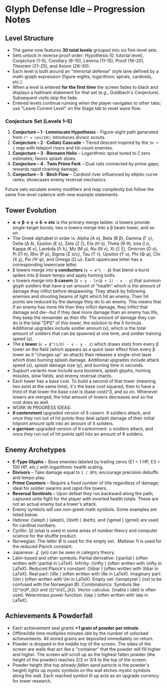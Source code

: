 # Glyph Defense Idle – Progression Notes

## Level Structure
- The game now features **30 total levels** grouped into six five-level sets.
- Sets unlock in reverse proof order: Hypothesis (0, tutorial level), Conjecture (1–5), Corollary (6–10), Lemma (11–15), Proof (16–20), Theorem (21–25), and Axiom (26–30).
- Each level is built around an "immortal defense" style lane defined by a math-graph expression (figure-eights, logarithmic spirals, cardioids, etc.).
- When a level is entered **for the first time** the screen fades to black and displays a hallmark statement for that set (e.g., Goldbach's Conjecture). Subsequent visits skip the fade.
- Entered levels continue running when the player navigates to other tabs; use "Leave Current Level" on the Stage tab to reset wave flow.

### Conjecture Set (Levels 1–5)
1. **Conjecture – 1 · Lemniscate Hypothesis** – Figure-eight path generated from `r² = cos(2θ)`; introduces divisor scouts.
2. **Conjecture – 2 · Collatz Cascade** – Tiered descent inspired by the `3n + 1` map with teleport risers and hit-count enemies.
3. **Conjecture – 3 · Riemann Helix** – Logarithmic spiral tuned to ζ zero estimates; favors splash slows.
4. **Conjecture – 4 · Twin Prime Fork** – Dual rails connected by prime gaps; rewards rapid chaining damage.
5. **Conjecture – 5 · Birch Flow** – Cardioid river influenced by elliptic curve ranks; showcases enemy reversal mechanics.

Future sets escalate enemy modifiers and map complexity but follow the same five-level cadence with new example statements.

## Tower Evolution
- **α → β → γ → δ → etc** is the primary merge ladder. α towers provide single-target bursts; two α towers merge into a β beam tower, and so on.
- The Greek alphabet in order is: Alpha (Α α), Beta (Β β), Gamma (Γ γ), Delta (Δ δ), Epsilon (Ε ε), Zeta (Ζ ζ), Eta (Η η), Theta (Θ θ), Iota (Ι ι), Kappa (Κ κ), Lambda (Λ λ), Mu (Μ μ), Nu (Ν ν), Xi (Ξ ξ), Omicron (Ο ο), Pi (Π π), Rho (Ρ ρ), Sigma (Σ σ/ς), Tau (Τ τ), Upsilon (Υ υ), Phi (Φ φ), Chi (Χ χ), Psi (Ψ ψ), and Omega (Ω ω). Each uppercase letter has a corresponding lowercase letter.  
- β towers merge into **γ conductors** (`γ = α^½ · β`) that blend α burst spikes into β beam tempo and apply homing bolts.
- γ towers merge into **δ casern** (`δ = γ · ln(β + 1) · x · y`) that summon glyph soldiers that have a set amount of "health" which is the amount of damage they inflict before despawning. They attack by following enemies and shooting beams of light which hit an enemy. Their hit points are reduced by the damage they do to an enemy. This means that if an enemy has more life than they inflict damage, they inflict that damage and die--but if they deal more damage than an enemy has life, they keep the remainder as their life. The amount of damage they can do is the total "DPS" of this tower, the solution to the δ formula. Additional upgrades include soidler amount (x), which is the total amount of soldiers that can be spawned at one time, and soldier training speed (y).
- The **ε tower** (`ε = β^(1/δ) · x · y · z`) which draws stats from every β tower on the field (which appears as a quick laser effect from every β tower as it "charges up" an attack) then releases a single-shot laser which does burning splash damage. Additional upgrades include attack speed (x), splash damage size (y), and burning time in seconds.
- Support variants now include aura boosters, splash glyphs, homing missiles, slow fields, and enemy reversal chants.
- Each tower has a base cost. To build a second of that tower (meaning two exist at the same time), it's the base cost squared, then to have a third of that tower the base cost is (base cost)^3, and so on. Whenever towers are merged, the total amount of towers decreases and so the cost does as well.
- WORK IN PROGRESS IDEAS:
- **θ cantonment** upgraded version of δ casern. θ soidlers attack, and once they run out of hit points they deal splash damage of their initial hitpoint amount split into an amount of δ soilders.
- **ο garrison** upgraded version of θ cantonment. ο soidlers attack, and once they run out of hit points split into an amount of θ soilders.

## Enemy Archetypes
- **E-Type Glyphs** – Base enemies labeled by trailing zeros (E1 = 1 HP, E3 = 100 HP, etc.) with logarithmic health scaling.
- **Divisors** – Take damage equal to `1 / DPS`; encourage precision debuffs and tempo play.
- **Prime Counters** – Require a fixed number of hits regardless of damage; ideal for soldier swarms and rapid-fire towers.
- **Reversal Sentinels** – Upon defeat they run backward along the path; captured units fight for the player with inverted health totals. These are not an actual enemy but a tower's attack.
- Enemy symbols will use non-greek math symbols. Some examples are listed below:
- Hebrew: \(\aleph \) (aleph), \(\beth \) (beth), and \(\gimel \) (gimel) are used for cardinal numbers.
- Cyrillic: Ш (sha) is used in some areas of number theory and computer science for the shuffle product.
- Norwegian: The letter Ø is used for the empty set.  Maltese: ħ is used for the reduced Planck constant.
- Japanese: よ (yo) can be seen in category theory.
- Latin-based and other symbols: Partial derivative: \(\partial \) (often written with \partial in LaTeX). Infinity: \(\infty \) (often written with \infty in LaTeX). Reduced Planck's constant: \(\hbar \) (often written with \hbar in LaTeX). Real part: \(\Re \) (often written with \Re in LaTeX). Imaginary part: \(\Im \) (often written with \Im in LaTeX). Empty set: \(\emptyset \) (not to be confused with the Norwegian Ø). Combinatorics: Symbols like \({}^{n}P_{k}\) and \({}^{n}C_{k}\). Vector calculus: \(\nabla \) (del) is often used. Weierstrass power function: \(\wp \) (often written with \wp in LaTeX). 

## Achievements & Powderfall
- Each achievement seal grants **+1 grain of powder per minute**.
- Offline/idle time multiplies minutes idle by the number of unlocked achievements. All stored grains are deposited immediately on return.
- Powder is dropped in the middle top of the screen. The sides of the screen are walls that act like a "container" that the powder will fill higher and higher. The screen will scroll up as the highest fallen powder (the height of the powder) reaches 2/3 or 3/4 to the top of the screen.
- Powder height (the top *already fallen* sand particle is the powder's height) lights up mystic symbols on the wall etches mystic symbols along the wall. Each reached symbol lit up acts as an upgrade currency for tower research.

